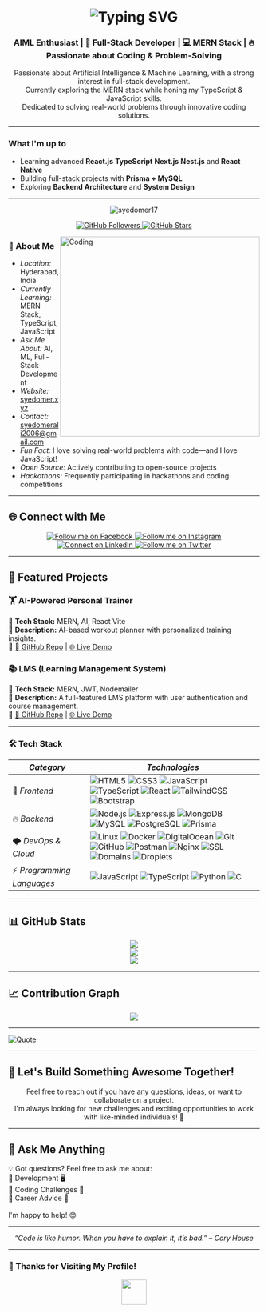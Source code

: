 <h1 align="center">
  <img src="https://readme-typing-svg.demolab.com?font=Fira+Code&size=30&pause=1000&color=00E6FF&center=true&vCenter=true&width=500&height=60&lines=Hi,+I'm+Syed+Omer+Ali;MERN+Stack+Developer;Passionate+Developer!" alt="Typing SVG">
</h1>

<h3 align="center"> AIML Enthusiast | 🚀 Full-Stack Developer | 💻 MERN Stack | 🔥 Passionate about Coding & Problem-Solving </h3>

<p align="center">
  Passionate about Artificial Intelligence & Machine Learning, with a strong interest in full-stack development. <br>
  Currently exploring the MERN stack while honing my TypeScript & JavaScript skills. <br>
  Dedicated to solving real-world problems through innovative coding solutions.
</p>

---

### What I'm up to
- Learning advanced **React.js** **TypeScript** **Next.js** **Nest.js** and **React Native**
- Building full-stack projects with **Prisma + MySQL**
- Exploring **Backend Architecture** and **System Design**

---

<p align="center">
  <img src="https://komarev.com/ghpvc/?username=syedomer17&label=Profile%20Views&color=0e75b6&style=flat-square" alt="syedomer17" />
</p>

<p align="center">
  <a href="https://github.com/syedomer17" target="_blank">
    <img src="https://img.shields.io/github/followers/syedomer17?label=Followers&style=social" alt="GitHub Followers" />
  </a>
  <a href="https://github.com/syedomer17" target="_blank">
    <img src="https://img.shields.io/github/stars/syedomer17?affiliations=OWNER%2CCOLLABORATOR&style=social" alt="GitHub Stars" />
  </a>
</p>

<img align="right" alt="Coding" width="400" 
src="https://user-images.githubusercontent.com/74038190/229223263-cf2e4b07-2615-4f87-9c38-e37600f8381a.gif" 
style="transition: transform 0.3s; display: block; margin: auto;" 
title="Keep Coding!" 
onmouseover="this.style.transform='scale(1.1)'" 
onmouseout="this.style.transform='scale(1)'">

### 📍 About Me  
- *Location:* Hyderabad, India  
- *Currently Learning:* MERN Stack, TypeScript, JavaScript  
- *Ask Me About:* AI, ML, Full-Stack Development  
- *Website:* [syedomer.xyz](https://syedomer.xyz)  
- *Contact:* [syedomerali2006@gmail.com](mailto:syedomerali2006@gmail.com)  
- *Fun Fact:* I love solving real-world problems with code—and I love JavaScript!  
- *Open Source:* Actively contributing to open-source projects  
- *Hackathons:* Frequently participating in hackathons and coding competitions

---

## 🌐 Connect with Me  

<p align="center">
  <a href="https://www.facebook.com/share/15dm4xpa4T/" target="_blank">
    <img src="https://img.shields.io/badge/Facebook-1877F2?style=for-the-badge&logo=facebook&logoColor=white" title="Follow me on Facebook">
  </a>  
  <a href="https://www.instagram.com/syedomer934/profilecard/?igsh=bGxqaGcxOXZ1NXg2" target="_blank">
    <img src="https://img.shields.io/badge/Instagram-E4405F?style=for-the-badge&logo=instagram&logoColor=white" title="Follow me on Instagram">
  </a>  
  <a href="https://www.linkedin.com/in/syed-omer-ali-b73501324" target="_blank">
    <img src="https://img.shields.io/badge/LinkedIn-0A66C2?style=for-the-badge&logo=linkedin&logoColor=white" title="Connect on LinkedIn">
  </a>  
  <a href="https://x.com/SyedOmerAl20006" target="_blank">
    <img src="https://img.shields.io/badge/Twitter-000000?style=for-the-badge&logo=twitter&logoColor=white" title="Follow me on Twitter">
  </a>  
</p>

---

## 🚀 Featured Projects  
### 🏋 AI-Powered Personal Trainer  
🔹 **Tech Stack:** MERN, AI, React Vite  
🔹 **Description:** AI-based workout planner with personalized training insights.  
🔹 [🔗 GitHub Repo](https://github.com/syedomer17/AI-Powered-Personal-Trainer-MERN) | [🌐 Live Demo](https://workout.syedomer.xyz)  

### 📚 LMS (Learning Management System)  
🔹 **Tech Stack:** MERN, JWT, Nodemailer  
🔹 **Description:** A full-featured LMS platform with user authentication and course management.  
🔹 [🔗 GitHub Repo](https://github.com/syedomer17/Learning-Management-System) | [🌐 Live Demo](https://lms-demo.com)  

---


### 🛠 Tech Stack   

| *Category*                 | *Technologies* |
|------------------------------|----------------------------------------------------------------------------------------------------------------------------------------------------------------------------------------------------------------------------------------------------------------------------------------------------------------------------------------------------------------------------------|
| 🚀 *Frontend*               | ![HTML5](https://img.shields.io/badge/HTML5-E34F26?style=for-the-badge&logo=html5&logoColor=white) ![CSS3](https://img.shields.io/badge/CSS3-1572B6?style=for-the-badge&logo=css3&logoColor=white) ![JavaScript](https://img.shields.io/badge/JavaScript-F7DF1E?style=for-the-badge&logo=javascript&logoColor=black) ![TypeScript](https://img.shields.io/badge/TypeScript-3178C6?style=for-the-badge&logo=typescript&logoColor=white) ![React](https://img.shields.io/badge/React-61DAFB?style=for-the-badge&logo=react&logoColor=black) ![TailwindCSS](https://img.shields.io/badge/TailwindCSS-38B2AC?style=for-the-badge&logo=tailwind-css&logoColor=white) ![Bootstrap](https://img.shields.io/badge/Bootstrap-7952B3?style=for-the-badge&logo=bootstrap&logoColor=white) |
| 🔥 *Backend*               | ![Node.js](https://img.shields.io/badge/Node.js-339933?style=for-the-badge&logo=node.js&logoColor=white) ![Express.js](https://img.shields.io/badge/Express.js-404D59?style=for-the-badge&logo=express&logoColor=white) ![MongoDB](https://img.shields.io/badge/MongoDB-47A248?style=for-the-badge&logo=mongodb&logoColor=white) ![MySQL](https://img.shields.io/badge/MySQL-4479A1?style=for-the-badge&logo=mysql&logoColor=white) ![PostgreSQL](https://img.shields.io/badge/PostgreSQL-336791?style=for-the-badge&logo=postgresql&logoColor=white) ![Prisma](https://img.shields.io/badge/Prisma-2D3748?style=for-the-badge&logo=prisma&logoColor=white) |
| 🌩 *DevOps & Cloud*        | ![Linux](https://img.shields.io/badge/Linux-FCC624?style=for-the-badge&logo=linux&logoColor=black) ![Docker](https://img.shields.io/badge/Docker-2496ED?style=for-the-badge&logo=docker&logoColor=white) ![DigitalOcean](https://img.shields.io/badge/Digital_Ocean-0080FF?style=for-the-badge&logo=digitalocean&logoColor=white) ![Git](https://img.shields.io/badge/Git-F05032?style=for-the-badge&logo=git&logoColor=white) ![GitHub](https://img.shields.io/badge/GitHub-181717?style=for-the-badge&logo=github&logoColor=white) ![Postman](https://img.shields.io/badge/Postman-FF6C37?style=for-the-badge&logo=postman&logoColor=white) ![Nginx](https://img.shields.io/badge/Nginx-009639?style=for-the-badge&logo=nginx&logoColor=white) ![SSL](https://img.shields.io/badge/SSL-Secure-green?style=for-the-badge&logo=letsencrypt&logoColor=white) ![Domains](https://img.shields.io/badge/Domains-Important-red?style=for-the-badge&logo=google-domains&logoColor=white) ![Droplets](https://img.shields.io/badge/Droplets-blue?style=for-the-badge&logo=digitalocean&logoColor=white) |
| ⚡ *Programming Languages* | ![JavaScript](https://img.shields.io/badge/JavaScript-F7DF1E?style=for-the-badge&logo=javascript&logoColor=black) ![TypeScript](https://img.shields.io/badge/TypeScript-3178C6?style=for-the-badge&logo=typescript&logoColor=white) ![Python](https://img.shields.io/badge/Python-3776AB?style=for-the-badge&logo=python&logoColor=white) ![C](https://img.shields.io/badge/C-00599C?style=for-the-badge&logo=c&logoColor=white) |


---

## 📊 GitHub Stats  
<p align="center">
  <img src="https://github-readme-stats.vercel.app/api?username=syedomer17&theme=dark&hide_border=false&include_all_commits=false&count_private=false"/><br/>
  <img src="https://github-readme-streak-stats.herokuapp.com/?user=syedomer17&theme=dark&hide_border=false"/><br/>
  <img src="https://github-readme-stats.vercel.app/api/top-langs/?username=syedomer17&theme=dark&hide_border=false&include_all_commits=false&count_private=false&layout=compact"/>
</p>

---

## 📈 Contribution Graph  
<p align="center">
  <img src="https://github-readme-activity-graph.vercel.app/graph?username=syedomer17&theme=react-dark" />
</p>

---

![Quote](https://quotes-github-readme.vercel.app/api?type=horizontal&theme=dark)

---

## 👥 Let's Build Something Awesome Together!  
<p align="center">
  Feel free to reach out if you have any questions, ideas, or want to collaborate on a project. <br>
  I'm always looking for new challenges and exciting opportunities to work with like-minded individuals! 🚀
</p>

---

## 💬 Ask Me Anything  
💡 Got questions? Feel free to ask me about:  
🔹 Development 🖥  
🔹 Coding Challenges 🧠  
🔹 Career Advice 🎯  
<br> I'm happy to help! 😊

---

<p align="center"><i>“Code is like humor. When you have to explain it, it’s bad.” – Cory House</i></p>

---

### 🎯 Thanks for Visiting My Profile!  
<p align="center">
  <img src="https://media.giphy.com/media/hvRJCLFzcasrR4ia7z/giphy.gif" width="50px">
</p>


